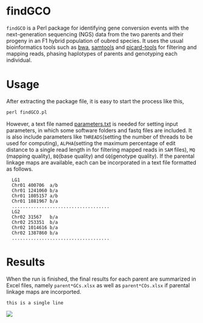 # findGCO 
`findGCO` is a Perl package for identifying gene conversion events with the next-generation sequencing (NGS) data from the two parents and their progeny in an F1 hybrid population of oubred species. It uses the usual bioinformatics tools such as [bwa](http://bio-bwa.sourceforge.net), [samtools](http://samtools.sourceforge.net) and [picard-tools](http://broadinstitute.github.io/picard) for filtering and mapping reads, phasing haplotypes of parents and genotyping each individual.
# Usage 
After extracting the package file, it is easy to start the process like this, <br>
 ```Perl
 perl findGCO.pl
 ```
However, a text file named [parameters.txt](https://github.com/tongchf/findGCO/blob/master/parameters.txt) is needed for setting input parameters, in which some software folders and fastq files are included. It is also include parameters like `THREADS`(setting the number of threads to be used for computing), `ALPHA`(setting the maximum percentage of edit distance to a single read length in for filtering mapped reads in `SAM` files), `MQ` (mapping quality), `BQ`(base quality) and `GQ`(genotype quality). If the parental linkage maps are available, each can be incorporated in a text file formatted as follows. <br> 
```
  LG1  
  Chr01	400706	a/b  
  Chr01	1241060	b/a  
  Chr01	1805157	a/b  
  Chr01	1881967	b/a  
  ....................................  
  LG2  
  Chr02	31567	b/a  
  Chr02	253351	b/a  
  Chr02	1014616	b/a  
  Chr02	1387860	b/a  
  ....................................  
```
# Results
When the run is finished, the final results for each parent are summarized in Excel files, namely `parent*GCs.xlsx` as well as  `parent*COs.xlsx` if parental linkage maps are incorported.
```
this is a single line 
```

<img src="http://chart.googleapis.com/chart?cht=tx&chl=\Large x=\frac{-b\pm\sqrt{b^2-4ac}}{2a}" style="border:none;">
